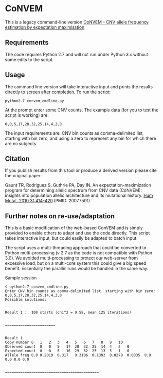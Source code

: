 # CoNVEM

This is a legacy command-line version [CoNVEM - CNV allele frequency estimation by expectation maximisation](http://apps.biocompute.org.uk/convem/). 

## Requirements

The code requires Python 2.7 and will not run under Python 3.x without some edits to the script.

## Usage

The command line version will take interactive input and prints the results directly to screen after completion. To run the script:

```
python2.7 convem_cmdline.py
```

At the prompt enter some CNV counts. The example data (for you to test the script is working) are:

```
0,0,5,17,28,32,25,14,4,2,0
```

The input requirements are: CNV bin counts as comma-delimited list, starting with bin zero, and using a zero to represent any bin for which there are no subjects

## Citation

If you publish results from this tool or produce a derived version please cite the original paper:

Gaunt TR, Rodriguez S, Guthrie PA, Day IN. An expectation-maximization program for determining allelic spectrum from CNV data (CoNVEM): insights into population allelic architecture and its mutational history. [Hum Mutat. 2010 31:414-420](https://onlinelibrary.wiley.com/doi/abs/10.1002/humu.21199) (PMID: 20077501)

## Further notes on re-use/adaptation

This is a basic modification of the web-based ConVEM and is simply provided to enable others to adapt and use the code directly. This script takes interactive input, but could easily be adapted to batch input.

The script uses a multi-threading approach that could be converted to Python multi-processing (v 2.7 as the code is not compatible with Python 3.0). We avoided multi-processing to protect our web-server from excessive load, but on a multi-core system this could give a big speed benefit. Essentially the parallel runs would be handled in the same way.

Sample session

```
$ python2.7 convem_cmdline.py
Enter CNV bin counts as comma-delimited list, starting with bin zero:
0,0,5,17,28,32,25,14,4,2,0
Possible solutions:


Result 1 :  100 starts (chi^2 = 0.58, mean 125 iterations)


=======================


Result 1
Copy number	0	1	2	3	4	5	6	7	8	9	10
Observed count	0	0	5	17	28	32	25	14	4	2	0
Expected count	0	0	5	16	29	32	25	13	5	1	0
Allele freq	0.0	0.2019	0.317	0.3106	0.1393	0.0278	0.0035	0.0	0.0	0.0	0.0


===========================================
```
